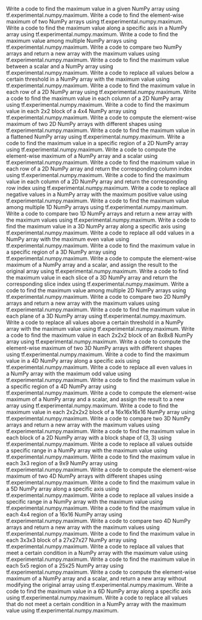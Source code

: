 Write a code to find the maximum value in a given NumPy array using tf.experimental.numpy.maximum.
Write a code to find the element-wise maximum of two NumPy arrays using tf.experimental.numpy.maximum.
Write a code to find the maximum value along a specific axis in a NumPy array using tf.experimental.numpy.maximum.
Write a code to find the maximum value among multiple NumPy arrays using tf.experimental.numpy.maximum.
Write a code to compare two NumPy arrays and return a new array with the maximum values using tf.experimental.numpy.maximum.
Write a code to find the maximum value between a scalar and a NumPy array using tf.experimental.numpy.maximum.
Write a code to replace all values below a certain threshold in a NumPy array with the maximum value using tf.experimental.numpy.maximum.
Write a code to find the maximum value in each row of a 2D NumPy array using tf.experimental.numpy.maximum.
Write a code to find the maximum value in each column of a 2D NumPy array using tf.experimental.numpy.maximum.
Write a code to find the maximum value in each 2x2 block of a 4x4 NumPy array using tf.experimental.numpy.maximum.
Write a code to compute the element-wise maximum of two 2D NumPy arrays with different shapes using tf.experimental.numpy.maximum.
Write a code to find the maximum value in a flattened NumPy array using tf.experimental.numpy.maximum.
Write a code to find the maximum value in a specific region of a 2D NumPy array using tf.experimental.numpy.maximum.
Write a code to compute the element-wise maximum of a NumPy array and a scalar using tf.experimental.numpy.maximum.
Write a code to find the maximum value in each row of a 2D NumPy array and return the corresponding column index using tf.experimental.numpy.maximum.
Write a code to find the maximum value in each column of a 2D NumPy array and return the corresponding row index using tf.experimental.numpy.maximum.
Write a code to replace all negative values in a NumPy array with the maximum positive value using tf.experimental.numpy.maximum.
Write a code to find the maximum value among multiple 1D NumPy arrays using tf.experimental.numpy.maximum.
Write a code to compare two 1D NumPy arrays and return a new array with the maximum values using tf.experimental.numpy.maximum.
Write a code to find the maximum value in a 3D NumPy array along a specific axis using tf.experimental.numpy.maximum.
Write a code to replace all odd values in a NumPy array with the maximum even value using tf.experimental.numpy.maximum.
Write a code to find the maximum value in a specific region of a 3D NumPy array using tf.experimental.numpy.maximum.
Write a code to compute the element-wise maximum of a NumPy array and a scalar, and assign the result to the original array using tf.experimental.numpy.maximum.
Write a code to find the maximum value in each slice of a 3D NumPy array and return the corresponding slice index using tf.experimental.numpy.maximum.
Write a code to find the maximum value among multiple 2D NumPy arrays using tf.experimental.numpy.maximum.
Write a code to compare two 2D NumPy arrays and return a new array with the maximum values using tf.experimental.numpy.maximum.
Write a code to find the maximum value in each plane of a 3D NumPy array using tf.experimental.numpy.maximum.
Write a code to replace all values above a certain threshold in a NumPy array with the maximum value using tf.experimental.numpy.maximum.
Write a code to find the maximum value in each 2x2x2 block of an 8x8x8 NumPy array using tf.experimental.numpy.maximum.
Write a code to compute the element-wise maximum of two 3D NumPy arrays with different shapes using tf.experimental.numpy.maximum.
Write a code to find the maximum value in a 4D NumPy array along a specific axis using tf.experimental.numpy.maximum.
Write a code to replace all even values in a NumPy array with the maximum odd value using tf.experimental.numpy.maximum.
Write a code to find the maximum value in a specific region of a 4D NumPy array using tf.experimental.numpy.maximum.
Write a code to compute the element-wise maximum of a NumPy array and a scalar, and assign the result to a new array using tf.experimental.numpy.maximum.
Write a code to find the maximum value in each 2x2x2x2 block of a 16x16x16x16 NumPy array using tf.experimental.numpy.maximum.
Write a code to compare two 3D NumPy arrays and return a new array with the maximum values using tf.experimental.numpy.maximum.
Write a code to find the maximum value in each block of a 2D NumPy array with a block shape of (3, 3) using tf.experimental.numpy.maximum.
Write a code to replace all values outside a specific range in a NumPy array with the maximum value using tf.experimental.numpy.maximum.
Write a code to find the maximum value in each 3x3 region of a 9x9 NumPy array using tf.experimental.numpy.maximum.
Write a code to compute the element-wise maximum of two 4D NumPy arrays with different shapes using tf.experimental.numpy.maximum.
Write a code to find the maximum value in a 5D NumPy array along a specific axis using tf.experimental.numpy.maximum.
Write a code to replace all values inside a specific range in a NumPy array with the maximum value using tf.experimental.numpy.maximum.
Write a code to find the maximum value in each 4x4 region of a 16x16 NumPy array using tf.experimental.numpy.maximum.
Write a code to compare two 4D NumPy arrays and return a new array with the maximum values using tf.experimental.numpy.maximum.
Write a code to find the maximum value in each 3x3x3 block of a 27x27x27 NumPy array using tf.experimental.numpy.maximum.
Write a code to replace all values that meet a certain condition in a NumPy array with the maximum value using tf.experimental.numpy.maximum.
Write a code to find the maximum value in each 5x5 region of a 25x25 NumPy array using tf.experimental.numpy.maximum.
Write a code to compute the element-wise maximum of a NumPy array and a scalar, and return a new array without modifying the original array using tf.experimental.numpy.maximum.
Write a code to find the maximum value in a 6D NumPy array along a specific axis using tf.experimental.numpy.maximum.
Write a code to replace all values that do not meet a certain condition in a NumPy array with the maximum value using tf.experimental.numpy.maximum.
